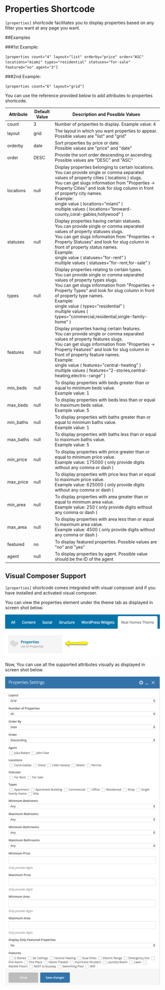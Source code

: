 # Properties Shortcode

`[properties]` shortcode facilitates you to display properties based on any filter you want at any page you want.

##Examples

###1st Example:

`[properties count="4" layout="list" orderby="price" order="ASC" locations="miami" types="residential" statuses="for-sale" featured="no" agent="3"]`

###2nd Example:
 
`[properties count="6" layout="grid"]`

You can use the reference provided below to add attributes to properties shortcode.

|  Attribute  | Default Value  |  Description and Possible Values  |
|     ---     |  --- | --- |
| count	      | 3    | Number of properties to display. Example value: 4 |
| layout	  | grid | The layout in which you want properties to appear. <br>Possible values are "list" and "grid" |
| orderby	  | date | Sort properties by price or date. <br>Possible values are "price" and "date" |
| order	      | DESC | Provide the sort order descending or ascending. <br>Possible values are "DESC" and "ASC" |
| locations	  | null | Display properties belonging to certain locations.<br> You can provide single or comma separated values of property cities ( locations ) slugs.<br> You can get slugs information from "Properties → Property Cities" and look for slug column in front of property city names.<br> Example:<br> single value ( locations="miami" )<br> multiple values ( locations="broward-county,coral-gables,hollywood" ) |
| statuses    |	null | Display properties having certain statuses.<br> You can provide single or comma separated values of property statuses slugs.<br> You can get slugs information from "Properties → Property Statuses" and look for slug column in front of property status names.<br> Example:<br> single value ( statuses="for-rent" )<br> multiple values ( statuses="for-rent,for-sale" ) |
| types	      | null | Display properties relating to certain types.<br> You can provide single or comma separated values of property types slugs.<br> You can get slugs information from "Properties → Property Types" and look for slug column in front of property type names.<br> Example:<br> single value ( types="residential" )<br> multiple values ( types="commercial,residential,single-family-home" ) |
| features	  | null | Display properties having certain features.<br> You can provide single or comma separated values of property features slugs.<br> You can get slugs information from "Properties → Property Features" and look for slug column in front of property feature names.<br> Example:<br> single value ( features="central-heating" )<br> multiple values ( features="2-stories,central-heating,electric-range" ) |
| min_beds	  | null | To display properties with beds greater than or equal to minimum beds value. <br>Example value: 1 |
| max_beds	  | null | To display properties with beds less than or equal to maximum beds value. <br>Example value: 5 |
| min_baths	  | null | To display properties with baths greater than or equal to minimum baths value. <br>Example value: 1 |
| max_baths	  | null | To display properties with baths less than or equal to maximum baths value. <br>Example value: 5 |
| min_price	  | null | To display properties with price greater than or equal to minimum price value. <br>Example value: 175000 ( only provide digits without any comma or dash ) |
| max_price	  | null | To display properties with price less than or equal to maximum price value. <br>Example value: 625000 ( only provide digits without any comma or dash ) |
| min_area	  | null | To display properties with area greater than or equal to minimum area value. <br>Example value: 250 ( only provide digits without any comma or dash ) |
| max_area	  | null | To display properties with area less than or equal to maximum area value. <br>Example value: 4500 ( only provide digits without any comma or dash )| 
| featured    | no   | To display featured properties. Possible values are "no" and "yes" |
| agent    | null   | To display properties by agent. Possible value should be the ID of the agent |

## Visual Composer Support

`[properties]` shortcode comes integrated with visual composer and if you have installed and activated visual composer. 

You can view the properties element under the theme tab as displayed in screen shot below. 

![Real Homes Documentation](images/other-features/vc-add-element.png)

Now, You can use all the supported attributes visually as displayed in screen shot below. 

![Real Homes Documentation](images/other-features/vc-shortcode-settings.png)
